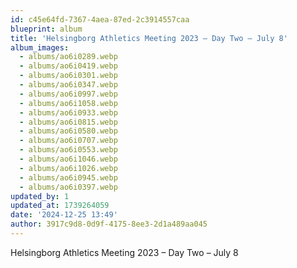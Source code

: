 ```yaml
---
id: c45e64fd-7367-4aea-87ed-2c3914557caa
blueprint: album
title: 'Helsingborg Athletics Meeting 2023 – Day Two – July 8'
album_images:
  - albums/ao6i0289.webp
  - albums/ao6i0419.webp
  - albums/ao6i0301.webp
  - albums/ao6i0347.webp
  - albums/ao6i0997.webp
  - albums/ao6i1058.webp
  - albums/ao6i0933.webp
  - albums/ao6i0815.webp
  - albums/ao6i0580.webp
  - albums/ao6i0707.webp
  - albums/ao6i0553.webp
  - albums/ao6i1046.webp
  - albums/ao6i1026.webp
  - albums/ao6i0945.webp
  - albums/ao6i0397.webp
updated_by: 1
updated_at: 1739264059
date: '2024-12-25 13:49'
author: 3917c9d8-0d9f-4175-8ee3-2d1a489aa045
---
```

Helsingborg Athletics Meeting 2023 – Day Two – July 8